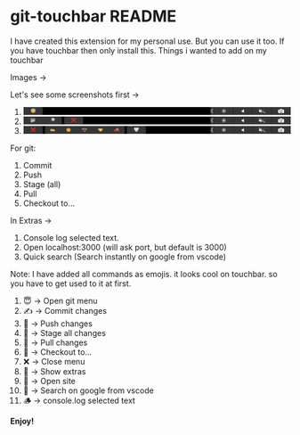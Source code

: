 # git-touchbar README

I have created this extension for my personal use. But you can use it too. If you have touchbar then only install this.
Things i wanted to add on my touchbar

Images ->

Let's see some screenshots first ->

1.  ![alt first](https://raw.githubusercontent.com/mohammadid52/git-touchbar/master/assets/first-image.png)
2.  ![alt second](https://raw.githubusercontent.com/mohammadid52/git-touchbar/master/assets/second-image.png)
3.  ![alt third](https://raw.githubusercontent.com/mohammadid52/git-touchbar/master/assets/third-image.png)

For git:

1. Commit
2. Push
3. Stage (all)
4. Pull
5. Checkout to...

In Extras ->

1. Console log selected text.
2. Open localhost:3000 (will ask port, but default is 3000)
3. Quick search (Search instantly on google from vscode)

Note: I have added all commands as emojis. it looks cool on touchbar. so you have to get used to it at first.

1. 😇 -> Open git menu
2. ✍️ -> Commit changes
3. 🤝 -> Push changes
4. 🎃 -> Stage all changes
5. 🚗 -> Pull changes
6. 💼 -> Checkout to...
7. ❌ -> Close menu
8. 🤍 -> Show extras
9. 📂 -> Open site
10. 🔎 -> Search on google from vscode
11. 🪵 -> console.log selected text

**Enjoy!**
